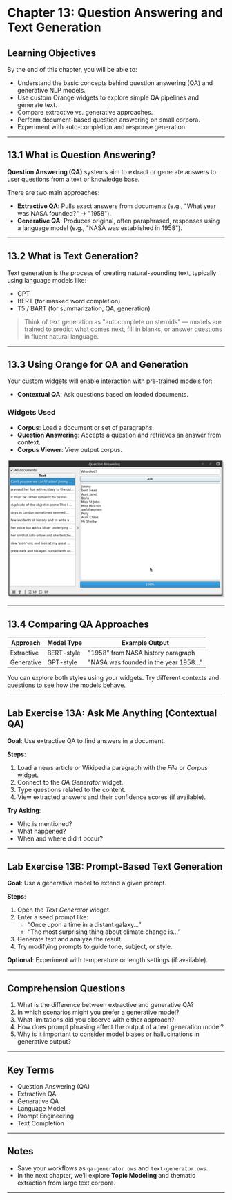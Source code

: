 # Chapter 13: Question Answering and Text Generation

## Learning Objectives

By the end of this chapter, you will be able to:

- Understand the basic concepts behind question answering (QA) and generative NLP models.
- Use custom Orange widgets to explore simple QA pipelines and generate text.
- Compare extractive vs. generative approaches.
- Perform document-based question answering on small corpora.
- Experiment with auto-completion and response generation.

---

## 13.1 What is Question Answering?

**Question Answering (QA)** systems aim to extract or generate answers to user questions from a text or knowledge base.

There are two main approaches:

- **Extractive QA**: Pulls exact answers from documents (e.g., "What year was NASA founded?" → "1958").
- **Generative QA**: Produces original, often paraphrased, responses using a language model (e.g., "NASA was established in 1958").

---

## 13.2 What is Text Generation?

Text generation is the process of creating natural-sounding text, typically using language models like:

- GPT
- BERT (for masked word completion)
- T5 / BART (for summarization, QA, generation)

> Think of text generation as "autocomplete on steroids" — models are trained to predict what comes next, fill in blanks, or answer questions in fluent natural language.

---

## 13.3 Using Orange for QA and Generation

Your custom widgets will enable interaction with pre-trained models for:

- **Contextual QA**: Ask questions based on loaded documents.

### Widgets Used

- **Corpus**: Load a document or set of paragraphs.
- **Question Answering**: Accepts a question and retrieves an answer from context.
- **Corpus Viewer**: View output corpus.

![Figure X. Question and Answers for "Who Died?" against the Book Excerpts corpus](3%20Question%20Answer.png)

---

## 13.4 Comparing QA Approaches

| Approach       | Model Type       | Example Output                              |
|----------------|------------------|----------------------------------------------|
| Extractive     | BERT-style       | "1958" from NASA history paragraph           |
| Generative     | GPT-style        | "NASA was founded in the year 1958..."       |

You can explore both styles using your widgets. Try different contexts and questions to see how the models behave.

---

## Lab Exercise 13A: Ask Me Anything (Contextual QA)

**Goal**: Use extractive QA to find answers in a document.

**Steps**:

1. Load a news article or Wikipedia paragraph with the *File* or *Corpus* widget.
2. Connect to the *QA Generator* widget.
3. Type questions related to the content.
4. View extracted answers and their confidence scores (if available).

**Try Asking**:
- Who is mentioned?
- What happened?
- When and where did it occur?

---

## Lab Exercise 13B: Prompt-Based Text Generation

**Goal**: Use a generative model to extend a given prompt.

**Steps**:

1. Open the *Text Generator* widget.
2. Enter a seed prompt like:
    - “Once upon a time in a distant galaxy…”
    - “The most surprising thing about climate change is…”
3. Generate text and analyze the result.
4. Try modifying prompts to guide tone, subject, or style.

**Optional**: Experiment with temperature or length settings (if available).

---

## Comprehension Questions

1. What is the difference between extractive and generative QA?
2. In which scenarios might you prefer a generative model?
3. What limitations did you observe with either approach?
4. How does prompt phrasing affect the output of a text generation model?
5. Why is it important to consider model biases or hallucinations in generative output?

---

## Key Terms

- Question Answering (QA)
- Extractive QA
- Generative QA
- Language Model
- Prompt Engineering
- Text Completion

---

## Notes

- Save your workflows as `qa-generator.ows` and `text-generator.ows`.
- In the next chapter, we’ll explore **Topic Modeling** and thematic extraction from large text corpora.

---

